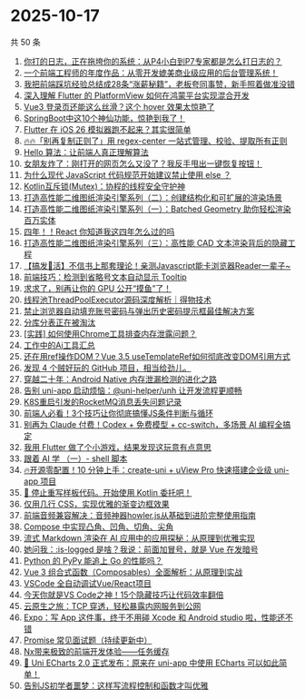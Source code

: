# 2025-10-17

共 50 条

<!-- BEGIN JUEJIN -->
<!-- 最后更新时间 2025-10-17 00:11:32 +0800 -->
1. [你打的日志，正在拖垮你的系统：从P4小白到P7专家都是怎么打日志的？](https://juejin.cn/post/7561077821995597876)
1. [一个前端工程师的年度作品：从零开发媲美商业级应用的后台管理系统！](https://juejin.cn/post/7560845871291269159)
1. [我把前端踩坑经验总结成28条“涨薪秘籍”，老板夸同事赞，新手照着做准没错](https://juejin.cn/post/7560167720014446638)
1. [深入理解 Flutter 的 PlatformView 如何在鸿蒙平台实现混合开发](https://juejin.cn/post/7559875444817526847)
1. [Vue3 登录页还能这么丝滑？这个 hover 效果太惊艳了](https://juejin.cn/post/7560905838074249279)
1. [SpringBoot中这10个神仙功能，惊艳到我了！](https://juejin.cn/post/7559932640288522266)
1. [Flutter 在 iOS 26 模拟器跑不起来？其实很简单](https://juejin.cn/post/7560986017034190891)
1. [🔥🔥「别再复制正则了」用 regex-center 一站式管理、校验、提取所有正则 ](https://juejin.cn/post/7560183051230560306)
1. [Hello 算法：让前端人真正理解算法](https://juejin.cn/post/7559894733183877163)
1. [女朋友炸了：刚打开的网页怎么又没了？我反手甩出一键恢复按钮！](https://juejin.cn/post/7561612065707065390)
1. [为什么现代 JavaScript 代码规范开始建议禁止使用 else ？](https://juejin.cn/post/7561264740879188022)
1. [Kotlin互斥锁(Mutex)：协程的线程安全守护神](https://juejin.cn/post/7560516750552629311)
1. [打造高性能二维图纸渲染引擎系列（二）：创建结构化和可扩展的渲染场景](https://juejin.cn/post/7561612065707212846)
1. [打造高性能二维图纸渲染引擎系列（一）：Batched Geometry 助你轻松渲染百万实体](https://juejin.cn/post/7561442148370989107)
1. [四年！！React 你知道我这四年怎么过的吗](https://juejin.cn/post/7561003328424394802)
1. [打造高性能二维图纸渲染引擎系列（三）：高性能 CAD 文本渲染背后的隐藏工程](https://juejin.cn/post/7561610292150157346)
1. [【搞发🌸活】不信书上那套理论！亲测Javascript能卡浏览器Reader一辈子~](https://juejin.cn/post/7561268710834913334)
1. [前端技巧：检测到省略号文本自动显示 Tooltip](https://juejin.cn/post/7560990056316813321)
1. [求求了，别再让你的 GPU 公开“摸鱼”了！](https://juejin.cn/post/7560621651106725940)
1. [线程池ThreadPoolExecutor源码深度解析｜得物技术](https://juejin.cn/post/7560838912361644072)
1. [禁止浏览器自动填充账号密码与弹出历史密码提示框最佳解决方案](https://juejin.cn/post/7560516750552514623)
1. [分库分表正在被淘汰](https://juejin.cn/post/7561245020045918249)
1. [[实践] 如何使用Chrome工具排查内存泄露问题？](https://juejin.cn/post/7560510073950273579)
1. [工作中的Ai工具汇总](https://juejin.cn/post/7561280655223570478)
1. [还在用ref操作DOM？Vue 3.5 useTemplateRef如何彻底改变DOM引用方式](https://juejin.cn/post/7560294388309164084)
1. [发现 4 个贼好玩的 GitHub 项目，相当给劲儿。](https://juejin.cn/post/7560905838073479231)
1. [穿越二十年：Android Native 内存泄漏检测的进化之路](https://juejin.cn/post/7560986017034616875)
1. [告别 uni-app 启动烦恼：@uni-helper/unh 让开发流程更顺畅](https://juejin.cn/post/7560702874298417179)
1. [K8S重启引发的RocketMQ消息丢失问题记录](https://juejin.cn/post/7560558010063765542)
1. [前端人必看！3个技巧让你彻底搞懂JS条件判断与循环](https://juejin.cn/post/7559850185498689546)
1. [别再为 Claude 付费！Codex + 免费模型 + cc-switch，多场景 AI 编程全搞定](https://juejin.cn/post/7560914346635673635)
1. [我用 Flutter 做了个小游戏，结果发现这玩意有点意思](https://juejin.cn/post/7560992984017666083)
1. [跟着 AI 学 （一）- shell 脚本](https://juejin.cn/post/7561289708706594852)
1. [🔥开源零配置！10 分钟上手：create-uni + uView Pro 快速搭建企业级 uni-app 项目](https://juejin.cn/post/7560703892032716819)
1. [🛑 停止重写样板代码。开始使用 Kotlin 委托吧！](https://juejin.cn/post/7561003328424165426)
1. [仅用几行 CSS，实现优雅的渐变边框效果](https://juejin.cn/post/7560931092242137122)
1. [前端音频兼容解决：音频神器howler.js从基础到进阶完整使用指南](https://juejin.cn/post/7560542615484137491)
1. [Compose 中实现凸角、凹角、切角、尖角](https://juejin.cn/post/7560992984016535587)
1. [流式 Markdown 渲染在 AI 应用中的应用探秘：从原理到优雅实现](https://juejin.cn/post/7560657201415045154)
1. [她问我：:is-logged 是啥？我说：前面加冒号，就是 Vue 在发暗号](https://juejin.cn/post/7561041405100982307)
1. [Python 的 PyPy 能追上 Go 的性能吗？](https://juejin.cn/post/7560879441486118938)
1. [Vue 3 组合式函数（Composables）全面解析：从原理到实战](https://juejin.cn/post/7560598724012326946)
1. [VSCode 全自动调试Vue/React项目](https://juejin.cn/post/7561041405100900387)
1. [今天你就是VS Code之神！15个隐藏技巧让代码效率翻倍](https://juejin.cn/post/7561340820231880723)
1. [云原生之旅：TCP 穿透，轻松暴露内网服务到公网](https://juejin.cn/post/7560914471800324115)
1. [ Expo：写 App 这件事，终于不用碰 Xcode 和 Android studio 啦，性能还不错](https://juejin.cn/post/7561041405100048419)
1. [Promise 常见面试题（持续更新中）](https://juejin.cn/post/7561289708706660388)
1. [Nx带来极致的前端开发体验——任务缓存](https://juejin.cn/post/7561286644059897882)
1. [🎉 Uni ECharts 2.0 正式发布：原来在 uni-app 中使用 ECharts 可以如此简单！](https://juejin.cn/post/7561434147878600744)
1. [告别JS初学者噩梦：这样写流程控制和函数才叫优雅](https://juejin.cn/post/7560956336697196594)
<!-- END JUEJIN -->